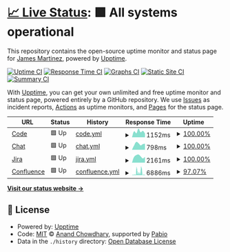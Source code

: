 # [📈 Live Status](https://james-martinez.github.io/levelup): <!--live status--> **🟩 All systems operational**

This repository contains the open-source uptime monitor and status page for [James Martinez](https://james-martinez.github.io/levelup), powered by [Upptime](https://github.com/upptime/upptime).

[![Uptime CI](https://github.com/james-martinez/levelup/workflows/Uptime%20CI/badge.svg)](https://github.com/james-martinez/levelup/actions?query=workflow%3A%22Uptime+CI%22)
[![Response Time CI](https://github.com/james-martinez/levelup/workflows/Response%20Time%20CI/badge.svg)](https://github.com/james-martinez/levelup/actions?query=workflow%3A%22Response+Time+CI%22)
[![Graphs CI](https://github.com/james-martinez/levelup/workflows/Graphs%20CI/badge.svg)](https://github.com/james-martinez/levelup/actions?query=workflow%3A%22Graphs+CI%22)
[![Static Site CI](https://github.com/james-martinez/levelup/workflows/Static%20Site%20CI/badge.svg)](https://github.com/james-martinez/levelup/actions?query=workflow%3A%22Static+Site+CI%22)
[![Summary CI](https://github.com/james-martinez/levelup/workflows/Summary%20CI/badge.svg)](https://github.com/james-martinez/levelup/actions?query=workflow%3A%22Summary+CI%22)

With [Upptime](https://upptime.js.org), you can get your own unlimited and free uptime monitor and status page, powered entirely by a GitHub repository. We use [Issues](https://github.com/james-martinez/levelup/issues) as incident reports, [Actions](https://github.com/james-martinez/levelup/actions) as uptime monitors, and [Pages](https://james-martinez.github.io/levelup) for the status page.

<!--start: status pages-->
<!-- This summary is generated by Upptime (https://github.com/upptime/upptime) -->
<!-- Do not edit this manually, your changes will be overwritten -->
<!-- prettier-ignore -->
| URL | Status | History | Response Time | Uptime |
| --- | ------ | ------- | ------------- | ------ |
| <img alt="" src="https://icons.duckduckgo.com/ip3/code.levelup.cce.af.mil.ico" height="13"> [Code](https://code.levelup.cce.af.mil) | 🟩 Up | [code.yml](https://github.com/james-martinez/levelup/commits/HEAD/history/code.yml) | <details><summary><img alt="Response time graph" src="./graphs/code/response-time-week.png" height="20"> 1152ms</summary><br><a href="https://james-martinez.github.io/levelup/history/code"><img alt="Response time 2221" src="https://img.shields.io/endpoint?url=https%3A%2F%2Fraw.githubusercontent.com%2Fjames-martinez%2Flevelup%2FHEAD%2Fapi%2Fcode%2Fresponse-time.json"></a><br><a href="https://james-martinez.github.io/levelup/history/code"><img alt="24-hour response time 775" src="https://img.shields.io/endpoint?url=https%3A%2F%2Fraw.githubusercontent.com%2Fjames-martinez%2Flevelup%2FHEAD%2Fapi%2Fcode%2Fresponse-time-day.json"></a><br><a href="https://james-martinez.github.io/levelup/history/code"><img alt="7-day response time 1152" src="https://img.shields.io/endpoint?url=https%3A%2F%2Fraw.githubusercontent.com%2Fjames-martinez%2Flevelup%2FHEAD%2Fapi%2Fcode%2Fresponse-time-week.json"></a><br><a href="https://james-martinez.github.io/levelup/history/code"><img alt="30-day response time 2588" src="https://img.shields.io/endpoint?url=https%3A%2F%2Fraw.githubusercontent.com%2Fjames-martinez%2Flevelup%2FHEAD%2Fapi%2Fcode%2Fresponse-time-month.json"></a><br><a href="https://james-martinez.github.io/levelup/history/code"><img alt="1-year response time 2221" src="https://img.shields.io/endpoint?url=https%3A%2F%2Fraw.githubusercontent.com%2Fjames-martinez%2Flevelup%2FHEAD%2Fapi%2Fcode%2Fresponse-time-year.json"></a></details> | <details><summary><a href="https://james-martinez.github.io/levelup/history/code">100.00%</a></summary><a href="https://james-martinez.github.io/levelup/history/code"><img alt="All-time uptime 99.82%" src="https://img.shields.io/endpoint?url=https%3A%2F%2Fraw.githubusercontent.com%2Fjames-martinez%2Flevelup%2FHEAD%2Fapi%2Fcode%2Fuptime.json"></a><br><a href="https://james-martinez.github.io/levelup/history/code"><img alt="24-hour uptime 100.00%" src="https://img.shields.io/endpoint?url=https%3A%2F%2Fraw.githubusercontent.com%2Fjames-martinez%2Flevelup%2FHEAD%2Fapi%2Fcode%2Fuptime-day.json"></a><br><a href="https://james-martinez.github.io/levelup/history/code"><img alt="7-day uptime 100.00%" src="https://img.shields.io/endpoint?url=https%3A%2F%2Fraw.githubusercontent.com%2Fjames-martinez%2Flevelup%2FHEAD%2Fapi%2Fcode%2Fuptime-week.json"></a><br><a href="https://james-martinez.github.io/levelup/history/code"><img alt="30-day uptime 99.59%" src="https://img.shields.io/endpoint?url=https%3A%2F%2Fraw.githubusercontent.com%2Fjames-martinez%2Flevelup%2FHEAD%2Fapi%2Fcode%2Fuptime-month.json"></a><br><a href="https://james-martinez.github.io/levelup/history/code"><img alt="1-year uptime 99.82%" src="https://img.shields.io/endpoint?url=https%3A%2F%2Fraw.githubusercontent.com%2Fjames-martinez%2Flevelup%2FHEAD%2Fapi%2Fcode%2Fuptime-year.json"></a></details>
| <img alt="" src="https://icons.duckduckgo.com/ip3/chat.levelup.cce.af.mil.ico" height="13"> [Chat](https://chat.levelup.cce.af.mil) | 🟩 Up | [chat.yml](https://github.com/james-martinez/levelup/commits/HEAD/history/chat.yml) | <details><summary><img alt="Response time graph" src="./graphs/chat/response-time-week.png" height="20"> 798ms</summary><br><a href="https://james-martinez.github.io/levelup/history/chat"><img alt="Response time 1058" src="https://img.shields.io/endpoint?url=https%3A%2F%2Fraw.githubusercontent.com%2Fjames-martinez%2Flevelup%2FHEAD%2Fapi%2Fchat%2Fresponse-time.json"></a><br><a href="https://james-martinez.github.io/levelup/history/chat"><img alt="24-hour response time 834" src="https://img.shields.io/endpoint?url=https%3A%2F%2Fraw.githubusercontent.com%2Fjames-martinez%2Flevelup%2FHEAD%2Fapi%2Fchat%2Fresponse-time-day.json"></a><br><a href="https://james-martinez.github.io/levelup/history/chat"><img alt="7-day response time 798" src="https://img.shields.io/endpoint?url=https%3A%2F%2Fraw.githubusercontent.com%2Fjames-martinez%2Flevelup%2FHEAD%2Fapi%2Fchat%2Fresponse-time-week.json"></a><br><a href="https://james-martinez.github.io/levelup/history/chat"><img alt="30-day response time 1317" src="https://img.shields.io/endpoint?url=https%3A%2F%2Fraw.githubusercontent.com%2Fjames-martinez%2Flevelup%2FHEAD%2Fapi%2Fchat%2Fresponse-time-month.json"></a><br><a href="https://james-martinez.github.io/levelup/history/chat"><img alt="1-year response time 1058" src="https://img.shields.io/endpoint?url=https%3A%2F%2Fraw.githubusercontent.com%2Fjames-martinez%2Flevelup%2FHEAD%2Fapi%2Fchat%2Fresponse-time-year.json"></a></details> | <details><summary><a href="https://james-martinez.github.io/levelup/history/chat">100.00%</a></summary><a href="https://james-martinez.github.io/levelup/history/chat"><img alt="All-time uptime 99.92%" src="https://img.shields.io/endpoint?url=https%3A%2F%2Fraw.githubusercontent.com%2Fjames-martinez%2Flevelup%2FHEAD%2Fapi%2Fchat%2Fuptime.json"></a><br><a href="https://james-martinez.github.io/levelup/history/chat"><img alt="24-hour uptime 100.00%" src="https://img.shields.io/endpoint?url=https%3A%2F%2Fraw.githubusercontent.com%2Fjames-martinez%2Flevelup%2FHEAD%2Fapi%2Fchat%2Fuptime-day.json"></a><br><a href="https://james-martinez.github.io/levelup/history/chat"><img alt="7-day uptime 100.00%" src="https://img.shields.io/endpoint?url=https%3A%2F%2Fraw.githubusercontent.com%2Fjames-martinez%2Flevelup%2FHEAD%2Fapi%2Fchat%2Fuptime-week.json"></a><br><a href="https://james-martinez.github.io/levelup/history/chat"><img alt="30-day uptime 99.65%" src="https://img.shields.io/endpoint?url=https%3A%2F%2Fraw.githubusercontent.com%2Fjames-martinez%2Flevelup%2FHEAD%2Fapi%2Fchat%2Fuptime-month.json"></a><br><a href="https://james-martinez.github.io/levelup/history/chat"><img alt="1-year uptime 99.92%" src="https://img.shields.io/endpoint?url=https%3A%2F%2Fraw.githubusercontent.com%2Fjames-martinez%2Flevelup%2FHEAD%2Fapi%2Fchat%2Fuptime-year.json"></a></details>
| <img alt="" src="https://icons.duckduckgo.com/ip3/jira.levelup.cce.af.mil.ico" height="13"> [Jira](https://jira.levelup.cce.af.mil) | 🟩 Up | [jira.yml](https://github.com/james-martinez/levelup/commits/HEAD/history/jira.yml) | <details><summary><img alt="Response time graph" src="./graphs/jira/response-time-week.png" height="20"> 2161ms</summary><br><a href="https://james-martinez.github.io/levelup/history/jira"><img alt="Response time 3151" src="https://img.shields.io/endpoint?url=https%3A%2F%2Fraw.githubusercontent.com%2Fjames-martinez%2Flevelup%2FHEAD%2Fapi%2Fjira%2Fresponse-time.json"></a><br><a href="https://james-martinez.github.io/levelup/history/jira"><img alt="24-hour response time 1954" src="https://img.shields.io/endpoint?url=https%3A%2F%2Fraw.githubusercontent.com%2Fjames-martinez%2Flevelup%2FHEAD%2Fapi%2Fjira%2Fresponse-time-day.json"></a><br><a href="https://james-martinez.github.io/levelup/history/jira"><img alt="7-day response time 2161" src="https://img.shields.io/endpoint?url=https%3A%2F%2Fraw.githubusercontent.com%2Fjames-martinez%2Flevelup%2FHEAD%2Fapi%2Fjira%2Fresponse-time-week.json"></a><br><a href="https://james-martinez.github.io/levelup/history/jira"><img alt="30-day response time 3435" src="https://img.shields.io/endpoint?url=https%3A%2F%2Fraw.githubusercontent.com%2Fjames-martinez%2Flevelup%2FHEAD%2Fapi%2Fjira%2Fresponse-time-month.json"></a><br><a href="https://james-martinez.github.io/levelup/history/jira"><img alt="1-year response time 3151" src="https://img.shields.io/endpoint?url=https%3A%2F%2Fraw.githubusercontent.com%2Fjames-martinez%2Flevelup%2FHEAD%2Fapi%2Fjira%2Fresponse-time-year.json"></a></details> | <details><summary><a href="https://james-martinez.github.io/levelup/history/jira">100.00%</a></summary><a href="https://james-martinez.github.io/levelup/history/jira"><img alt="All-time uptime 96.29%" src="https://img.shields.io/endpoint?url=https%3A%2F%2Fraw.githubusercontent.com%2Fjames-martinez%2Flevelup%2FHEAD%2Fapi%2Fjira%2Fuptime.json"></a><br><a href="https://james-martinez.github.io/levelup/history/jira"><img alt="24-hour uptime 100.00%" src="https://img.shields.io/endpoint?url=https%3A%2F%2Fraw.githubusercontent.com%2Fjames-martinez%2Flevelup%2FHEAD%2Fapi%2Fjira%2Fuptime-day.json"></a><br><a href="https://james-martinez.github.io/levelup/history/jira"><img alt="7-day uptime 100.00%" src="https://img.shields.io/endpoint?url=https%3A%2F%2Fraw.githubusercontent.com%2Fjames-martinez%2Flevelup%2FHEAD%2Fapi%2Fjira%2Fuptime-week.json"></a><br><a href="https://james-martinez.github.io/levelup/history/jira"><img alt="30-day uptime 79.37%" src="https://img.shields.io/endpoint?url=https%3A%2F%2Fraw.githubusercontent.com%2Fjames-martinez%2Flevelup%2FHEAD%2Fapi%2Fjira%2Fuptime-month.json"></a><br><a href="https://james-martinez.github.io/levelup/history/jira"><img alt="1-year uptime 96.29%" src="https://img.shields.io/endpoint?url=https%3A%2F%2Fraw.githubusercontent.com%2Fjames-martinez%2Flevelup%2FHEAD%2Fapi%2Fjira%2Fuptime-year.json"></a></details>
| <img alt="" src="https://icons.duckduckgo.com/ip3/confluence.levelup.cce.af.mil.ico" height="13"> [Confluence](https://confluence.levelup.cce.af.mil) | 🟩 Up | [confluence.yml](https://github.com/james-martinez/levelup/commits/HEAD/history/confluence.yml) | <details><summary><img alt="Response time graph" src="./graphs/confluence/response-time-week.png" height="20"> 6886ms</summary><br><a href="https://james-martinez.github.io/levelup/history/confluence"><img alt="Response time 2465" src="https://img.shields.io/endpoint?url=https%3A%2F%2Fraw.githubusercontent.com%2Fjames-martinez%2Flevelup%2FHEAD%2Fapi%2Fconfluence%2Fresponse-time.json"></a><br><a href="https://james-martinez.github.io/levelup/history/confluence"><img alt="24-hour response time 7206" src="https://img.shields.io/endpoint?url=https%3A%2F%2Fraw.githubusercontent.com%2Fjames-martinez%2Flevelup%2FHEAD%2Fapi%2Fconfluence%2Fresponse-time-day.json"></a><br><a href="https://james-martinez.github.io/levelup/history/confluence"><img alt="7-day response time 6886" src="https://img.shields.io/endpoint?url=https%3A%2F%2Fraw.githubusercontent.com%2Fjames-martinez%2Flevelup%2FHEAD%2Fapi%2Fconfluence%2Fresponse-time-week.json"></a><br><a href="https://james-martinez.github.io/levelup/history/confluence"><img alt="30-day response time 4477" src="https://img.shields.io/endpoint?url=https%3A%2F%2Fraw.githubusercontent.com%2Fjames-martinez%2Flevelup%2FHEAD%2Fapi%2Fconfluence%2Fresponse-time-month.json"></a><br><a href="https://james-martinez.github.io/levelup/history/confluence"><img alt="1-year response time 2465" src="https://img.shields.io/endpoint?url=https%3A%2F%2Fraw.githubusercontent.com%2Fjames-martinez%2Flevelup%2FHEAD%2Fapi%2Fconfluence%2Fresponse-time-year.json"></a></details> | <details><summary><a href="https://james-martinez.github.io/levelup/history/confluence">97.07%</a></summary><a href="https://james-martinez.github.io/levelup/history/confluence"><img alt="All-time uptime 98.57%" src="https://img.shields.io/endpoint?url=https%3A%2F%2Fraw.githubusercontent.com%2Fjames-martinez%2Flevelup%2FHEAD%2Fapi%2Fconfluence%2Fuptime.json"></a><br><a href="https://james-martinez.github.io/levelup/history/confluence"><img alt="24-hour uptime 99.51%" src="https://img.shields.io/endpoint?url=https%3A%2F%2Fraw.githubusercontent.com%2Fjames-martinez%2Flevelup%2FHEAD%2Fapi%2Fconfluence%2Fuptime-day.json"></a><br><a href="https://james-martinez.github.io/levelup/history/confluence"><img alt="7-day uptime 97.07%" src="https://img.shields.io/endpoint?url=https%3A%2F%2Fraw.githubusercontent.com%2Fjames-martinez%2Flevelup%2FHEAD%2Fapi%2Fconfluence%2Fuptime-week.json"></a><br><a href="https://james-martinez.github.io/levelup/history/confluence"><img alt="30-day uptime 98.84%" src="https://img.shields.io/endpoint?url=https%3A%2F%2Fraw.githubusercontent.com%2Fjames-martinez%2Flevelup%2FHEAD%2Fapi%2Fconfluence%2Fuptime-month.json"></a><br><a href="https://james-martinez.github.io/levelup/history/confluence"><img alt="1-year uptime 98.57%" src="https://img.shields.io/endpoint?url=https%3A%2F%2Fraw.githubusercontent.com%2Fjames-martinez%2Flevelup%2FHEAD%2Fapi%2Fconfluence%2Fuptime-year.json"></a></details>

<!--end: status pages-->

[**Visit our status website →**](https://james-martinez.github.io/levelup)

## 📄 License

- Powered by: [Upptime](https://github.com/upptime/upptime)
- Code: [MIT](./LICENSE) © [Anand Chowdhary](https://anandchowdhary.com), supported by [Pabio](https://pabio.com)
- Data in the `./history` directory: [Open Database License](https://opendatacommons.org/licenses/odbl/1-0/)
